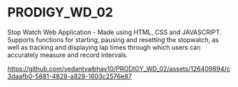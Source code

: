 # PRODIGY_WD_02
Stop Watch Web Application - Made using HTML, CSS and JAVASCRIPT. Supports functions for starting, pausing and resetting the stopwatch, as well as tracking and displaying lap times through which users can accurately measure and record intervals.


https://github.com/vedantvaibhav10/PRODIGY_WD_02/assets/126409894/c3daafb0-5881-4828-a828-1603c2576e87



